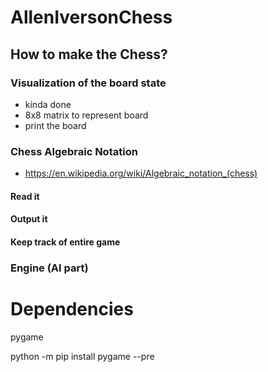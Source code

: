 # AllenIversonChess

## How to make the Chess?

### Visualization of the board state
- kinda done
- 8x8 matrix to represent board
- print the board

### Chess Algebraic Notation
- https://en.wikipedia.org/wiki/Algebraic_notation_(chess)


#### Read it
#### Output it
#### Keep track of entire game

### Engine (AI part)


# Dependencies

pygame

python -m pip install pygame --pre



